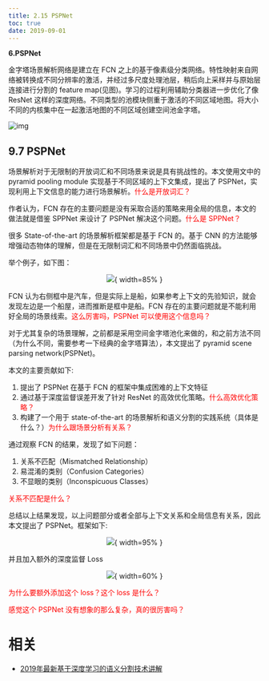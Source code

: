 ```yaml
---
title: 2.15 PSPNet
toc: true
date: 2019-09-01
---
```


**6.PSPNet**

金字塔场景解析网络是建立在 FCN 之上的基于像素级分类网络。特性映射来自网络被转换成不同分辨率的激活，并经过多尺度处理池层，稍后向上采样并与原始层连接进行分割的 feature map(见图)。学习的过程利用辅助分类器进一步优化了像 ResNet 这样的深度网络。不同类型的池模块侧重于激活的不同区域地图。将大小不同的内核集中在一起激活地图的不同区域创建空间池金字塔。

![img](https://pic2.zhimg.com/80/v2-aa70c35e4e0c83390d68884bc096d951_hd.jpg)



## 9.7 PSPNet


场景解析对于无限制的开放词汇和不同场景来说是具有挑战性的。本文使用文中的 pyramid pooling module 实现基于不同区域的上下文集成，提出了 PSPNet，实现利用上下文信息的能力进行场景解析。<span style="color:red;">什么是开放词汇？</span>

作者认为，FCN 存在的主要问题是没有采取合适的策略来用全局的信息，本文的做法就是借鉴 SPPNet 来设计了 PSPNet 解决这个问题。<span style="color:red;">什么是 SPPNet？</span>

很多 State-of-the-art 的场景解析框架都是基于 FCN 的。基于 CNN 的方法能够增强动态物体的理解，但是在无限制词汇和不同场景中仍然面临挑战。

举个例子，如下图：

<center>

![](http://images.iterate.site/blog/image/20190722/fD3UTs8AKwDT.png?imageslim){ width=85% }

</center>


FCN 认为右侧框中是汽车，但是实际上是船，如果参考上下文的先验知识，就会发现左边是一个船屋，进而推断是框中是船。FCN 存在的主要问题就是不能利用好全局的场景线索。<span style="color:red;">这么厉害吗，PSPNet 可以使用这个信息吗？</span>


对于尤其复杂的场景理解，之前都是采用空间金字塔池化来做的，和之前方法不同（为什么不同，需要参考一下经典的金字塔算法），本文提出了 pyramid scene parsing network(PSPNet)。

本文的主要贡献如下:

1. 提出了 PSPNet 在基于 FCN 的框架中集成困难的上下文特征
2. 通过基于深度监督误差开发了针对 ResNet 的高效优化策略。<span style="color:red;">什么高效优化策略？</span>
3. 构建了一个用于 state-of-the-art 的场景解析和语义分割的实践系统（具体是什么？）<span style="color:red;">为什么跟场景分析有关系？</span>

通过观察 FCN 的结果，发现了如下问题：

1. 关系不匹配（Mismatched Relationship）
2. 易混淆的类别（Confusion Categories）
3. 不显眼的类别（Inconspicuous Classes）

<span style="color:red;">关系不匹配是什么？</span>

总结以上结果发现，以上问题部分或者全部与上下文关系和全局信息有关系，因此本文提出了 PSPNet。框架如下:

<center>

![](http://images.iterate.site/blog/image/20190722/ELFoiU3oN1GY.png?imageslim){ width=95% }

</center>


并且加入额外的深度监督 Loss

<center>

![](http://images.iterate.site/blog/image/20190722/xKdDa2JQ9ALp.png?imageslim){ width=60% }

</center>

<span style="color:red;">为什么要额外添加这个 loss？这个 loss 是什么？</span>


<span style="color:red;">感觉这个 PSPNet 没有想象的那么复杂，真的很厉害吗？</span>


# 相关

- [2019年最新基于深度学习的语义分割技术讲解](https://zhuanlan.zhihu.com/p/76418243)
